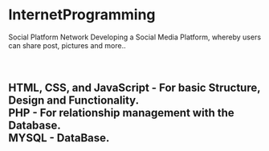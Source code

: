 # InternetProgramming
Social Platform Network
Developing a Social Media Platform, whereby users can share post, pictures and more..
<br>
<br>
<br>
<h2>HTML, CSS, and JavaScript - For basic Structure, Design and Functionality.
  <br>
PHP - For relationship management with the Database.<br>
MYSQL - DataBase.</h2>
